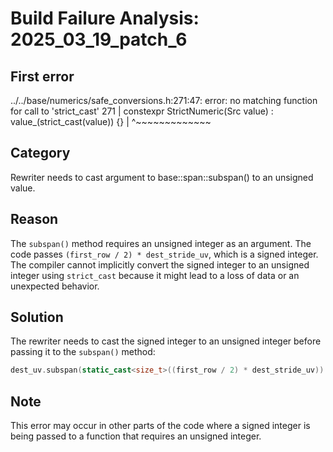# Build Failure Analysis: 2025_03_19_patch_6

## First error

../../base/numerics/safe_conversions.h:271:47: error: no matching function for call to 'strict_cast'
  271 |   constexpr StrictNumeric(Src value) : value_(strict_cast<T>(value)) {}
      |                                               ^~~~~~~~~~~~~~

## Category
Rewriter needs to cast argument to base::span::subspan() to an unsigned value.

## Reason
The `subspan()` method requires an unsigned integer as an argument. The code passes `(first_row / 2) * dest_stride_uv`, which is a signed integer. The compiler cannot implicitly convert the signed integer to an unsigned integer using `strict_cast` because it might lead to a loss of data or an unexpected behavior.

## Solution
The rewriter needs to cast the signed integer to an unsigned integer before passing it to the `subspan()` method:

```c++
dest_uv.subspan(static_cast<size_t>((first_row / 2) * dest_stride_uv)).data()
```

## Note
This error may occur in other parts of the code where a signed integer is being passed to a function that requires an unsigned integer.